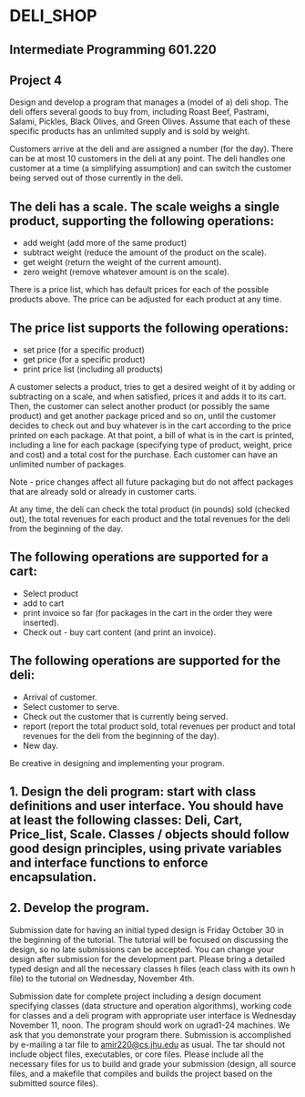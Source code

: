 # DELI_SHOP

## Intermediate Programming 601.220

   Project 4
   ---------

Design and develop a program that manages a (model of a) deli shop. The deli offers several goods to buy from, including Roast Beef, Pastrami, Salami, Pickles, Black Olives, and Green Olives. Assume that each of these specific products has an unlimited supply and is sold by weight.

Customers arrive at the deli and are assigned a number (for the day). There can be at most 10 customers in the deli at any point. The deli handles one customer at a time (a simplifying assumption) and can switch the customer being served out of those currently in the deli.

## The deli has a scale. The scale weighs a single product, supporting the following operations: 
- add weight (add more of the same product)
- subtract weight (reduce the amount of the product on the scale).
- get weight (return the weight of the current amount).
- zero weight (remove whatever amount is on the scale).

There is a price list, which has default prices for each of the possible products above. The price can be adjusted for each product at any time.
## The price list supports the following operations:
- set price (for a specific product)
- get price (for a specific product)
- print price list (including all products)

A customer selects a product, tries to get a desired weight of it by adding or subtracting on a scale, and when satisfied, prices it and adds it to its cart. Then, the customer can select another product (or possibly the same product) and get another package priced and so on, until the customer decides to check out and buy whatever is in the cart according to the price printed on each package. At that point, a bill of what is in the cart is printed, including a line for each package (specifying type of product, weight, price and cost) and a total cost for the purchase. Each customer can have an unlimited number of packages.

Note - price changes affect all future packaging but do not affect
packages that are already sold or already in customer carts.

At any time, the deli can check the total product (in pounds) sold (checked out), the total revenues for each product and the total revenues for the deli from the beginning of the day.

## The following operations are supported for a cart:
- Select product
- add to cart
- print invoice so far (for packages in the cart in the order they were inserted).
- Check out - buy cart content (and print an invoice).

## The following operations are supported for the deli:
- Arrival of customer.
- Select customer to serve.
- Check out the customer that is currently being served.
- report (report the total product sold, total revenues per product and total revenues for the deli from the beginning of the day).
- New day.

Be creative in designing and implementing your program.

## 1. Design the deli program: start with class definitions and user interface. You should have at least the following classes: Deli, Cart, Price_list, Scale. Classes / objects should follow good design principles, using private variables and interface functions to enforce encapsulation.
   
## 2. Develop the program.

Submission date for having an initial typed design is Friday October 30 in the
beginning of the tutorial. The tutorial will be focused on discussing the design, 
so no late submissions can be accepted. You can change your design after 
submission for the development part. Please bring a detailed typed design and
all the necessary classes h files (each class with its own h file) to the 
tutorial on Wednesday, November 4th.

Submission date for complete project including a design document specifying
classes (data structure and operation algorithms), working code for classes
and a deli program with appropriate user interface is Wednesday November 11, noon.
The program should work on ugrad1-24 machines. We ask that you demonstrate
your program there. Submission is accomplished by e-mailing a tar file to 
amir220@cs.jhu.edu as usual. The tar should not include object files, 
executables, or core files. Please include all the necessary files for us 
to build and grade your submission (design, all source files, and a makefile 
that compiles and builds the project based on the submitted source files).
